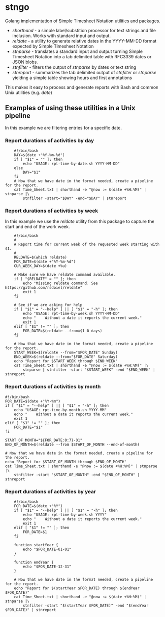 
# stngo

Golang implementation of Simple Timesheet Notation utilities and packages.

+ *shorthand* - a simple label/substition processor for text strings and file inclusion. Works with standard input and output.
+ *reldate* - a utility to generate relative dates in the YYYY-MM-DD format expected by Simple Timesheet Notation
+ *stnparse* - translates a standard input and output turning Simple Timesheet Notation into a tab delimited table with RFC3339 dates or JSON blobs.
+ *stnfilter* - filters the output of *stnparse* by dates or text string
+ *stnreport* - summarizes the tab delimited output of *stnfilter* or *stnparse* yielding a simple table showing hours and first annotations

This makes it easy to process and generate reports with Bash and common Unix utilities (e.g. *date*)

## Examples of using these utilities in a Unix pipeline

In this example we are filtering entries for a specific date.

### Report durations of activities by day

```shell
    #!/bin/bash
    DAY=$(date +"%Y-%m-%d")
    if [ "$1" = "" ]; then
        echo "USAGE: rpt-time-by-date.sh YYYY-MM-DD"
    else
        DAY="$1"
    fi
    # Now that we have date in the format needed, create a pipeline for the report.
    cat Time_Sheet.txt | shorthand -e "@now := $(date +%H:%M)" | stnparse |\
        stnfilter -start="$DAY" -end="$DAY" | stnreport
```

### Report durations of activities by week

In this example we use the *reldate* utility from this package to capture the start and end of the work week.

```shell
    #!/bin/bash
    #
    # Report time for current week of the requested week starting with $1.
    #
    RELDATE=$(which reldate)
    FOR_DATE=$(date +"%Y-%m-%d")
    CUR_WEEK_DAY=$(date +%u)

    # Make sure we have reldate command available.
    if [ "$RELDATE" = "" ]; then
        echo "Missing reldate command. See https://github.com/rsdoiel/reldate"
        exit 1
    fi

    # See if we are asking for help
    if [ "$1" = "--help" ] || [ "$1" = "-h" ]; then
        echo "USAGE: rpt-time-by-week.sh YYYY-MM-DD"
        echo "    Without a date it reports the current week."
        exit 1
    elif [ "$1" != "" ]; then
        FOR_DATE=$(reldate --from=$1 0 days)
    fi

    # Now that we have date in the format needed, create a pipeline for the report.
    START_WEEK=$(reldate --from="$FOR_DATE" Sunday)
    END_WEEK=$(reldate --from="$FOR_DATE" Saturday)
    echo "Report for $START_WEEK through $END_WEEK"
    cat Time_Sheet.txt | shorthand -e "@now := $(date +%H:%M)" |\
        stnparse | stnfilter -start "$START_WEEK" -end "$END_WEEK" | stnreport
```

### Report durations of activities by month

```shell
#!/bin/bash
FOR_DATE=$(date +"%Y-%m")
if [ "$1" = "--help" ] || [ "$1" = "-h" ]; then
    echo "USAGE: rpt-time-by-month.sh YYYY-MM"
    echo "    Without a date it reports the current week."
    exit 1
elif [ "$1" != "" ]; then
    FOR_DATE="$1"
fi

START_OF_MONTH="${FOR_DATE:0:7}-01"
END_OF_MONTH=$(reldate --from $START_OF_MONTH --end-of-month)

# Now that we have date in the format needed, create a pipeline for the report.
echo "Report for $START_OF_MONTH through $END_OF_MONTH"
cat Time_Sheet.txt | shorthand -e "@now := $(date +%H:%M)" | stnparse |\
    stnfilter -start "$START_OF_MONTH" -end "$END_OF_MONTH" | stnreport
```

### Report durations of activities by year

```shell
    #!/bin/bash
    FOR_DATE=$(date +"%Y")
    if [ "$1" = "--help" ] || [ "$1" = "-h" ]; then
        echo "USAGE: rpt-time-by-week.sh YYYY"
        echo "    Without a date it reports the current week."
        exit 1
    elif [ "$1" != "" ]; then
        FOR_DATE=$1
    fi

    function startYear {
        echo "$FOR_DATE-01-01"
    }

    function endYear {
        echo "$FOR_DATE-12-31"
    }

    # Now that we have date in the format needed, create a pipeline for the report.
    echo "Report for $(startYear $FOR_DATE) through $(endYear $FOR_DATE)"
    cat Time_Sheet.txt | shorthand -e "@now := $(date +%H:%M)" | stnparse |\
        stnfilter -start "$(startYear $FOR_DATE)" -end "$(endYear $FOR_DATE)" | stnreport
```
